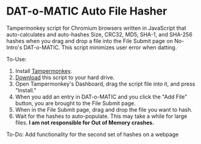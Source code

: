 # DAT-o-MATIC Auto File Hasher
Tampermonkey script for Chromium browsers written in JavaScript that auto-calculates and auto-hashes Size, CRC32, MD5, SHA-1, and SHA-256 hashes when you drag and drop a file into the File Submit page on No-Intro's DAT-o-MATIC. This script minimizes user error when datting.

To-Use:
1. Install [Tampermonkey](https://www.tampermonkey.net/).
2. [Download](https://github.com/rarenight/datomatic-auto-file-hasher/raw/main/dom-hasher.js) this script to your hard drive.
3. Open Tampermonkey's Dashboard, drag the script file into it, and press "Install."
4. When you add an entry in DAT-o-MATIC and you click the "Add File" button, you are brought to the File Submit page.
5. When in the File Submit page, drag and drop the file you want to hash.
6. Wait for the hashes to auto-populate. This may take a while for large files. **I am not responsible for Out of Memory crashes.**

To-Do: Add functionality for the second set of hashes on a webpage
